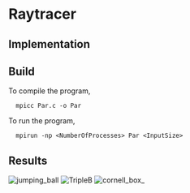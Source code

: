# Raytracer

## Implementation 





## Build

To compile the program, 
```
  mpicc Par.c -o Par
```
  
To run the program,
```
  mpirun -np <NumberOfProcesses> Par <InputSize>
```
  
## Results 

![jumping_ball](https://github.com/AmrHMorsy/Raytracer-/assets/56271967/548bd100-d515-401c-880d-fe52c0427db0)
![TripleB](https://github.com/AmrHMorsy/Raytracer-/assets/56271967/7a8be9a4-eb5d-49a2-8570-50b5362e4ebb)
![cornell_box_](https://github.com/AmrHMorsy/Raytracer-/assets/56271967/0ff224f0-9637-4f56-9a25-273a2a581e37)
